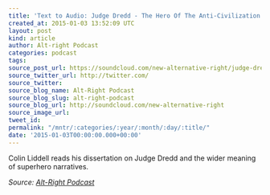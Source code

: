```yaml
---
title: 'Text to Audio: Judge Dredd - The Hero Of The Anti-Civilization'
created_at: 2015-01-03 13:52:09 UTC
layout: post
kind: article
author: Alt-right Podcast
categories: podcast
tags: 
source_post_url: https://soundcloud.com/new-alternative-right/judge-dredd-the-hero-of-the-anti-civilization
source_twitter_url: http://twitter.com/
source_twitter: 
source_blog_name: Alt-Right Podcast
source_blog_slug: alt-right-podcast
source_blog_url: http://soundcloud.com/new-alternative-right
source_image_url: 
tweet_id: 
permalink: "/mntr/:categories/:year/:month/:day/:title/"
date: '2015-01-03T00:00:00.000+00:00'
---
```

Colin Liddell reads his dissertation on Judge Dredd and the wider meaning of superhero narratives.<div class="">
    <i>Source: <a href="http://soundcloud.com/new-alternative-right">Alt-Right Podcast</a></i>
</div>
